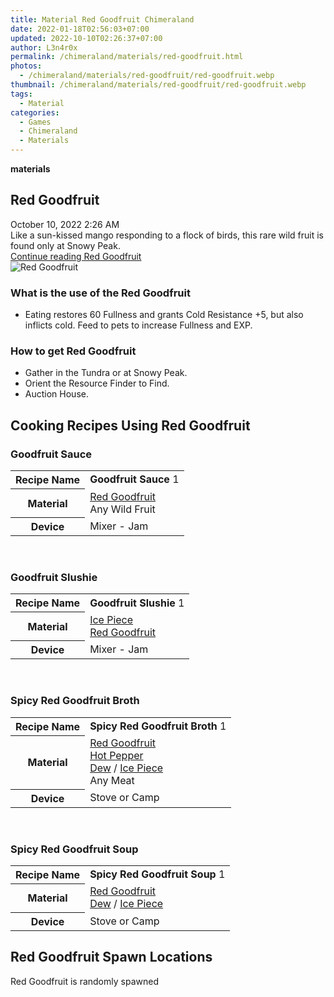 ```yaml
---
title: Material Red Goodfruit Chimeraland
date: 2022-01-18T02:56:03+07:00
updated: 2022-10-10T02:26:37+07:00
author: L3n4r0x
permalink: /chimeraland/materials/red-goodfruit.html
photos:
  - /chimeraland/materials/red-goodfruit/red-goodfruit.webp
thumbnail: /chimeraland/materials/red-goodfruit/red-goodfruit.webp
tags:
  - Material
categories:
  - Games
  - Chimeraland
  - Materials
---
```


<section id="bootstrap-wrapper">
  <link
    rel="stylesheet"
    href="https://cdn.statically.io/gh/dimaslanjaka/Web-Manajemen/40ac3225/css/bootstrap-4.5-wrapper.css"
  />
  <div
    class="row g-0 border rounded overflow-hidden flex-md-row mb-4 shadow-sm position-relative bg-light text-dark"
  >
    <div class="col p-4 d-flex flex-column position-static">
      <strong class="d-inline-block mb-2 text-success">materials</strong>
      <h2 class="mb-0">Red Goodfruit</h2>
      <div class="mb-1 text-muted">October 10, 2022 2:26 AM</div>
      <div class="mb-2 border p-1">
        Like a sun-kissed mango responding to a flock of birds, this rare wild
        fruit is found only at Snowy Peak.
      </div>
      <a
        href="/chimeraland/materials/red-goodfruit.html"
        class="stretched-link d-none"
        >Continue reading Red Goodfruit</a
      >
    </div>
    <div class="col-auto d-none d-lg-block">
      <img
        src="/chimeraland/materials/red-goodfruit/red-goodfruit.webp"
        alt="Red Goodfruit"
      />
    </div>
  </div>
  <div class="row bg-light text-dark">
    <div class="col-lg-6 col-12 mb-2">
      <div class="card">
        <div class="card-body">
          <h3 class="card-title">What is the use of the Red Goodfruit</h3>
          <div class="card-text">
            <ul>
              <li>
                Eating restores 60 Fullness and grants Cold Resistance +5, but
                also inflicts cold. Feed to pets to increase Fullness and EXP.
              </li>
            </ul>
          </div>
        </div>
      </div>
    </div>
    <div class="col-lg-6 col-12 mb-2">
      <div class="card">
        <div class="card-body">
          <h3 class="card-title">How to get Red Goodfruit</h3>
          <div class="card-text">
            <ul>
              <li>Gather in the Tundra or at Snowy Peak.</li>
              <li>Orient the Resource Finder to Find.</li>
              <li>Auction House.</li>
            </ul>
          </div>
        </div>
      </div>
    </div>
    <div class="col-12 mb-2">
      <h2 id="cookable">Cooking Recipes Using Red Goodfruit</h2>
      <div id="recipe-goodfruit-sauce">
        <h3 id="item-goodfruit-sauce">Goodfruit Sauce</h3>
        <div class="mb-2">
          <table class="table">
            <tr>
              <th>Recipe Name</th>
              <td><b>Goodfruit Sauce</b> 1</td>
            </tr>
            <tr>
              <th>Material</th>
              <td>
                <a
                  class="text-decoration-none"
                  href="/chimeraland/materials/red-goodfruit.html"
                  >Red Goodfruit</a
                ><br />Any Wild Fruit
              </td>
            </tr>
            <tr>
              <th>Device</th>
              <td>Mixer - Jam</td>
            </tr>
          </table>
        </div>
      </div>
      <br />
      <div id="recipe-goodfruit-slushie">
        <h3 id="item-goodfruit-slushie">Goodfruit Slushie</h3>
        <div class="mb-2">
          <table class="table">
            <tr>
              <th>Recipe Name</th>
              <td><b>Goodfruit Slushie</b> 1</td>
            </tr>
            <tr>
              <th>Material</th>
              <td>
                <a
                  class="text-decoration-none"
                  href="/chimeraland/materials/ice-piece.html"
                  >Ice Piece</a
                ><br /><a
                  class="text-decoration-none"
                  href="/chimeraland/materials/red-goodfruit.html"
                  >Red Goodfruit</a
                >
              </td>
            </tr>
            <tr>
              <th>Device</th>
              <td>Mixer - Jam</td>
            </tr>
          </table>
        </div>
      </div>
      <br />
      <div id="recipe-spicy-red-goodfruit-broth">
        <h3 id="item-spicy-red-goodfruit-broth">Spicy Red Goodfruit Broth</h3>
        <div class="mb-2">
          <table class="table">
            <tr>
              <th>Recipe Name</th>
              <td><b>Spicy Red Goodfruit Broth</b> 1</td>
            </tr>
            <tr>
              <th>Material</th>
              <td>
                <a
                  class="text-decoration-none"
                  href="/chimeraland/materials/red-goodfruit.html"
                  >Red Goodfruit</a
                ><br /><a
                  class="text-decoration-none"
                  href="/chimeraland/materials/hot-pepper.html"
                  >Hot Pepper</a
                ><br /><a
                  class="text-decoration-none"
                  href="/chimeraland/materials/dew.html"
                  >Dew</a
                ><span> / </span
                ><a
                  class="text-decoration-none"
                  href="/chimeraland/materials/ice-piece.html"
                  >Ice Piece</a
                ><br />Any Meat
              </td>
            </tr>
            <tr>
              <th>Device</th>
              <td>Stove or Camp</td>
            </tr>
          </table>
        </div>
      </div>
      <br />
      <div id="recipe-spicy-red-goodfruit-soup">
        <h3 id="item-spicy-red-goodfruit-soup">Spicy Red Goodfruit Soup</h3>
        <div class="mb-2">
          <table class="table">
            <tr>
              <th>Recipe Name</th>
              <td><b>Spicy Red Goodfruit Soup</b> 1</td>
            </tr>
            <tr>
              <th>Material</th>
              <td>
                <a
                  class="text-decoration-none"
                  href="/chimeraland/materials/red-goodfruit.html"
                  >Red Goodfruit</a
                ><br /><a
                  class="text-decoration-none"
                  href="/chimeraland/materials/dew.html"
                  >Dew</a
                ><span> / </span
                ><a
                  class="text-decoration-none"
                  href="/chimeraland/materials/ice-piece.html"
                  >Ice Piece</a
                >
              </td>
            </tr>
            <tr>
              <th>Device</th>
              <td>Stove or Camp</td>
            </tr>
          </table>
        </div>
      </div>
    </div>
    <div class="col-12 mb-2">
      <h2>Red Goodfruit Spawn Locations</h2>
      <p>Red Goodfruit is randomly spawned</p>
    </div>
  </div>
</section>